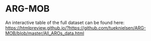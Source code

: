# ARG-MOB

An interactive table of the full dataset can be found here: https://htmlpreview.github.io/?https://github.com/tueknielsen/ARG-MOB/blob/master/All_AROs_data.html
